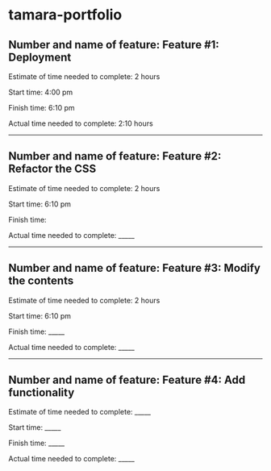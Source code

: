 # tamara-portfolio
## Number and name of feature: Feature #1: Deployment

Estimate of time needed to complete: 2 hours

Start time: 4:00 pm 

Finish time: 6:10 pm 

Actual time needed to complete: 2:10 hours

***
## Number and name of feature: Feature #2: Refactor the CSS

Estimate of time needed to complete: 2 hours 

Start time: 6:10 pm 

Finish time: 

Actual time needed to complete: _____

***
## Number and name of feature: Feature #3: Modify the contents

Estimate of time needed to complete: 2 hours

Start time: 6:10 pm 

Finish time: _____

Actual time needed to complete: _____
***
## Number and name of feature: Feature #4: Add functionality

Estimate of time needed to complete: _____

Start time: _____

Finish time: _____

Actual time needed to complete: _____